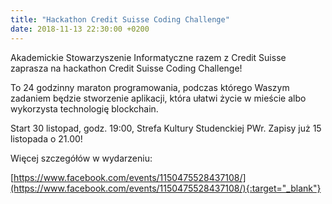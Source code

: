```yaml
---
title: "Hackathon Credit Suisse Coding Challenge"
date: 2018-11-13 22:30:00 +0200
---
```


Akademickie Stowarzyszenie Informatyczne razem z Credit Suisse zaprasza na hackathon Credit Suisse Coding Challenge!

To 24 godzinny maraton programowania, podczas którego Waszym zadaniem będzie stworzenie aplikacji, która ułatwi życie w mieście albo wykorzysta technologię blockchain.

Start 30 listopad, godz. 19:00, Strefa Kultury Studenckiej PWr.
Zapisy już 15 listopada o 21.00!

Więcej szczegółów w wydarzeniu:

[https://www.facebook.com/events/1150475528437108/](https://www.facebook.com/events/1150475528437108/){:target="_blank"}
